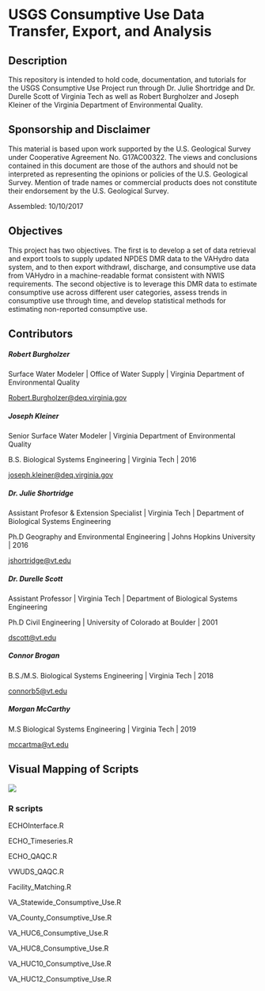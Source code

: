 # USGS Consumptive Use Data Transfer, Export, and Analysis

## Description
This repository is intended to hold code, documentation, and tutorials for the USGS Consumptive Use Project run through Dr. Julie Shortridge and Dr. Durelle Scott of Virginia Tech as well as Robert Burgholzer and Joseph Kleiner of the Virginia Department of Environmental Quality.

## Sponsorship and Disclaimer

This material is based upon work supported by the U.S. Geological Survey under Cooperative Agreement No. G17AC00322. The views and conclusions contained in this document are those of the authors and should not be interpreted as representing the opinions or policies of the U.S. Geological Survey. Mention of trade names or commercial products does not constitute their endorsement by the U.S. Geological Survey.

Assembled: 10/10/2017

## Objectives
This project has two objectives. The first is to develop a set of data retrieval and export tools to supply updated NPDES DMR data to the VAHydro data system, and to then export withdrawl, discharge, and consumptive use data from VAHydro in a machine-readable format consistent with NWIS requirements. The second objective is to leverage this DMR data to estimate consumptive use across different user categories, assess trends in consumptive use through time, and develop statistical methods for estimating non-reported consumptive use.  

## Contributors

##### Robert Burgholzer

Surface Water Modeler | Office of Water Supply | Virginia Department of Environmental Quality

<Robert.Burgholzer@deq.virginia.gov>
    
##### Joseph Kleiner

Senior Surface Water Modeler | Virginia Department of Environmental Quality

B.S. Biological Systems Engineering | Virginia Tech | 2016

<joseph.kleiner@deq.virginia.gov>

##### Dr. Julie Shortridge

Assistant Profesor & Extension Specialist | Virginia Tech | Department of Biological Systems Engineering

Ph.D Geography and Environmental Engineering | Johns Hopkins University | 2016

<jshortridge@vt.edu>
    
##### Dr. Durelle Scott
Assistant Professor | Virginia Tech | Department of Biological Systems Engineering

Ph.D Civil Engineering | University of Colorado at Boulder | 2001

<dscott@vt.edu>

##### Connor Brogan
B.S./M.S. Biological Systems Engineering | Virginia Tech | 2018

<connorb5@vt.edu>

##### Morgan McCarthy
M.S Biological Systems Engineering | Virginia Tech | 2019

<mccartma@vt.edu>

## Visual Mapping of Scripts

![](https://github.com/mccartma/USGS_Consumptive_Use/blob/master/Script_Mapping/Morgan%20Code%20Flow%20Chart.jpg)

### R scripts
ECHOInterface.R 

ECHO_Timeseries.R

ECHO_QAQC.R

VWUDS_QAQC.R

Facility_Matching.R

VA_Statewide_Consumptive_Use.R

VA_County_Consumptive_Use.R

VA_HUC6_Consumptive_Use.R

VA_HUC8_Consumptive_Use.R

VA_HUC10_Consumptive_Use.R

VA_HUC12_Consumptive_Use.R



 

